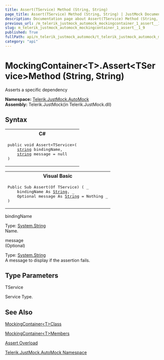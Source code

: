 ```yaml
---
title: Assert(TService) Method (String, String)
page_title: Assert(TService) Method (String, String) | JustMock Documentation
description: Documentation page about Assert(TService) Method (String, String).
previous_url: /m_telerik_justmock_automock_mockingcontainer_1_assert__1_9.html
slug: m_telerik_justmock_automock_mockingcontainer_1_assert__1_9
published: True
fullPath: api/n_telerik_justmock_automock/t_telerik_justmock_automock_mockingcontainer_1/methods_t_telerik_justmock_automock_mockingcontainer_1/overload_telerik_justmock_automock_mockingcontainer_1_assert/m_telerik_justmock_automock_mockingcontainer_1_assert__1_9
category: "api"
---
```


# MockingContainer&lt;T&gt;.Assert&lt;TService&gt;Method (String, String)



Asserts a specific dependency


 **Namespace:**  [Telerik.JustMock.AutoMock](n_telerik_justmock_automock) <br> **Assembly:** Telerik.JustMock(in Telerik.JustMock.dll)
## Syntax


<div id="syntaxCodeBlocks" class="code"><span codeLanguage="CSharp"><table><tr><th>C#</th></tr><tr><td><pre xml:space="preserve"><span class="keyword">public</span> <span class="keyword">void</span> <span class="identifier">Assert</span>&lt;TService&gt;(
	<a href="https://msdn2.microsoft.com/en-us/library/s1wwdcbf" target="_blank">string</a> <span class="parameter">bindingName</span>,
	<a href="https://msdn2.microsoft.com/en-us/library/s1wwdcbf" target="_blank">string</a> <span class="parameter">message</span> = <span class="keyword">null</span>
)
</pre></td></tr></table></span><span codeLanguage="VisualBasicDeclaration"><table><tr><th>Visual Basic</th></tr><tr><td><pre xml:space="preserve"><span class="keyword">Public</span> <span class="keyword">Sub</span> <span class="identifier">Assert</span>(<span class="keyword">Of</span> TService) ( _
	<span class="parameter">bindingName</span> <span class="keyword">As</span> <a href="https://msdn2.microsoft.com/en-us/library/s1wwdcbf" target="_blank">String</a>, _
	Optional <span class="parameter">message</span> <span class="keyword">As</span> <a href="https://msdn2.microsoft.com/en-us/library/s1wwdcbf" target="_blank">String</a> = <span class="keyword">Nothing</span> _
)</pre></td></tr></table></span></div>



bindingName<br>


Type: [System.String](s1wwdcbf) <br>Name.



message<br>
(Optional)

Type: [System.String](s1wwdcbf) <br>A message to display if the assertion fails.



## Type Parameters




TService<br>


Service Type.




## See Also



 [MockingContainer&lt;T&gt;Class](t_telerik_justmock_automock_mockingcontainer_1) 

 [MockingContainer&lt;T&gt;Members](allmembers_t_telerik_justmock_automock_mockingcontainer_1) 

 [Assert Overload](overload_telerik_justmock_automock_mockingcontainer_1_assert) 

 [Telerik.JustMock.AutoMock Namespace](n_telerik_justmock_automock) 



